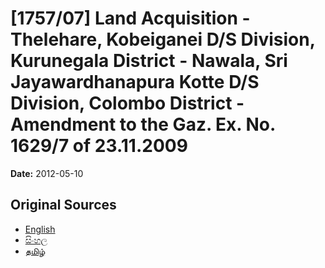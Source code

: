 # [1757/07] Land Acquisition - Thelehare, Kobeiganei D/S Division, Kurunegala District - Nawala, Sri Jayawardhanapura Kotte D/S Division, Colombo District - Amendment to the Gaz. Ex. No. 1629/7 of 23.11.2009

**Date:** 2012-05-10

## Original Sources

- [English](https://documents.gov.lk/view/extra-gazettes/2012/5/1757-07_E.pdf)
- [සිංහල](https://documents.gov.lk/view/extra-gazettes/2012/5/1757-07_S.pdf)
- [தமிழ்](https://documents.gov.lk/view/extra-gazettes/2012/5/1757-07_T.pdf)
